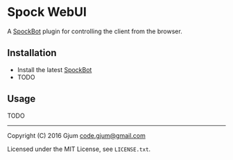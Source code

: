 Spock WebUI
===========

A [SpockBot](https://github.com/SpockBotMC/SpockBot) plugin for controlling the client from the browser.

Installation
------------

- Install the latest [SpockBot](https://github.com/SpockBotMC/SpockBot#installation)
- TODO

Usage
-----

TODO

---

Copyright (C) 2016 Gjum <code.gjum@gmail.com>

Licensed under the MIT License, see `LICENSE.txt`.
